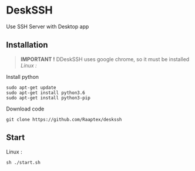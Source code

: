 # DeskSSH
Use SSH Server with Desktop app

## Installation

> **IMPORTANT !** DDeskSSH uses google chrome, so it must be installed
_Linux :_

Install python
```
sudo apt-get update
sudo apt-get install python3.6
sudo apt-get install python3-pip
```
Download code
```
git clone https://github.com/Raaptex/deskssh
```

## Start
Linux :
```
sh ./start.sh
```
